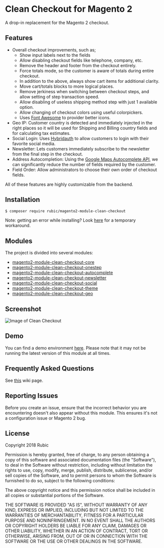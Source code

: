 # Clean Checkout for Magento 2

A drop-in replacement for the Magento 2 checkout.

## Features

- Overall checkout improvements, such as;
    - Show input labels next to the fields
    - Allow disabling checkout fields like telephone, company, etc.
    - Remove the header and footer from the checkout entirely.
    - Force totals mode, so the customer is aware of totals during entire checkout.
    - In addition to the above, always show cart items for additional clarity.
    - Move cart/totals blocks to more logical places.
    - Remove jerkiness when switching between checkout steps, and allow setting of step transaction speed.
    - Allow disabling of useless shipping method step with just 1 available option.
    - Allow changing of checkout colors using useful colorpickers.
    - Uses [Font Awesome](http://fontawesome.io/) to provider better icons.
- Geo IP: Customer country is detected and immediately injected in the right places so it will be used for Shipping and Billing country fields and for calculating tax estimates.
- Social Login: Uses [Hybridauth](https://hybridauth.github.io/) to allow customers to login with their favorite social media.
- Newsletter: Lets customers immediately subscribe to the newsletter from the final step in the checkout.
- Address Autocompletion: Using the [Google Maps Autocomplete API](https://developers.google.com/maps/documentation/javascript/examples/places-autocomplete-addressform), we can significantly reduce the number of fields required by the customer.
- Field Order: Allow administrators to choose their own order of checkout fields.

All of these features are highly customizable from the backend.

## Installation

```bash
$ composer require rubic/magento2-module-clean-checkout
```

Note: getting an error while installing? Look [here](https://github.com/danslo/CleanCheckout/issues/5#issuecomment-349649361) for a temporary workaround.

## Modules

The project is divided into several modules:

* [magento2-module-clean-checkout-core](https://github.com/danslo/CleanCheckoutCore)
* [magento2-module-clean-checkout-onestep](https://github.com/danslo/CleanCheckoutOnestep)
* [magento2-module-clean-checkout-autocomplete](https://github.com/danslo/CleanCheckoutAutocomplete)
* [magento2-module-clean-checkout-newsletter](https://github.com/danslo/CleanCheckoutNewsletter)
* [magento2-module-clean-checkout-social](https://github.com/danslo/CleanCheckoutSocial)
* [magento2-module-clean-checkout-theme](https://github.com/danslo/CleanCheckoutTheme)
* [magento2-module-clean-checkout-geo](https://github.com/danslo/CleanCheckoutGeo)

## Screenshot

![Image of Clean Checkout](https://i.imgur.com/Fs7So1d.png)

## Demo

You can find a demo environment [here](https://demo.cleancheckout.com/). Please note that it may not be running the latest version of this module at all times.

## Frequently Asked Questions

See [this](https://github.com/danslo/CleanCheckout/wiki/Frequently-Asked-Questions) wiki page.

## Reporting Issues

Before you create an issue, ensure that the incorrect behavior you are encountering doesn't also appear without this module.  This ensures it's not a configuration issue or Magento 2 bug.

## License

Copyright 2018 Rubic

Permission is hereby granted, free of charge, to any person obtaining a copy of this software and associated documentation files (the "Software"), to deal in the Software without restriction, including without limitation the rights to use, copy, modify, merge, publish, distribute, sublicense, and/or sell copies of the Software, and to permit persons to whom the Software is furnished to do so, subject to the following conditions:

The above copyright notice and this permission notice shall be included in all copies or substantial portions of the Software.

THE SOFTWARE IS PROVIDED "AS IS", WITHOUT WARRANTY OF ANY KIND, EXPRESS OR IMPLIED, INCLUDING BUT NOT LIMITED TO THE WARRANTIES OF MERCHANTABILITY, FITNESS FOR A PARTICULAR PURPOSE AND NONINFRINGEMENT. IN NO EVENT SHALL THE AUTHORS OR COPYRIGHT HOLDERS BE LIABLE FOR ANY CLAIM, DAMAGES OR OTHER LIABILITY, WHETHER IN AN ACTION OF CONTRACT, TORT OR OTHERWISE, ARISING FROM, OUT OF OR IN CONNECTION WITH THE SOFTWARE OR THE USE OR OTHER DEALINGS IN THE SOFTWARE.

